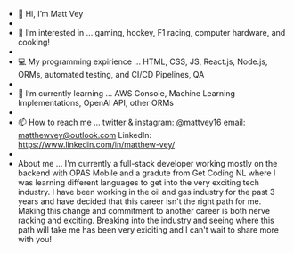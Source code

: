 - 👋 Hi, I’m Matt Vey
- 
- 👀 I’m interested in ... gaming, hockey, F1 racing, computer hardware, and cooking!
-
- 💻 My programming expirience ... HTML, CSS, JS, React.js, Node.js, ORMs, automated testing, and CI/CD Pipelines, QA
- 
- 🌱 I’m currently learning ... AWS Console, Machine Learning Implementations, OpenAI API, other ORMs
- 
- 📫 How to reach me ... twitter & instagram: @mattvey16 email: matthewvey@outlook.com LinkedIn: https://www.linkedin.com/in/matthew-vey/
- 
- About me ... I'm currently a full-stack developer working mostly on the backend with OPAS Mobile and a gradute from Get Coding NL where I was learning different languages to get into the very exciting tech industry. I have been working in the oil and gas industry for the past 3 years and have decided that this career isn't the right path for me. Making this change and commitment to another career is both nerve racking and exciting. Breaking into the industry and seeing where this path will take me has been very exiciting and I can't wait to share more with you!
